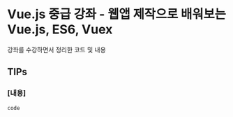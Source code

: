 # Vue.js 중급 강좌 - 웹앱 제작으로 배워보는 Vue.js, ES6, Vuex
강좌를 수강하면서 정리한 코드 및 내용

## TIPs

### [내용]
```
code
```